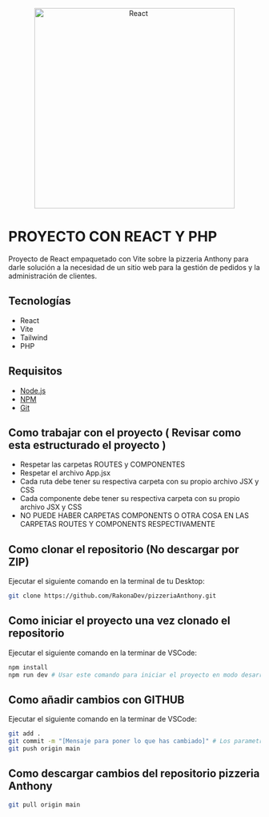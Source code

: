 <p align="center"><a href="https://es.react.dev/" target="_blank"><img src="https://img.hotimg.com/react-removebg-preview.png" width="400" alt="React"></a></p>

# PROYECTO CON REACT Y PHP

Proyecto de React empaquetado con Vite sobre la pizzeria Anthony para darle solución a la necesidad de un sitio web para la gestión de pedidos y la administración de clientes.

## Tecnologías

- React
- Vite
- Tailwind
- PHP

## Requisitos

- [Node.js](https://nodejs.org/en)
- [NPM](https://nodejs.org/en)
- [Git](https://git-scm.com/downloads/win)

## Como trabajar con el proyecto ( Revisar como esta estructurado el proyecto )

- Respetar las carpetas ROUTES y COMPONENTES
- Respetar el archivo App.jsx
- Cada ruta debe tener su respectiva carpeta con su propio archivo JSX y CSS
- Cada componente debe tener su respectiva carpeta con su propio archivo JSX y CSS
- NO PUEDE HABER CARPETAS COMPONENTS O OTRA COSA EN LAS CARPETAS ROUTES Y COMPONENTS RESPECTIVAMENTE

## Como clonar el repositorio (No descargar por ZIP)

Ejecutar el siguiente comando en la terminal de tu Desktop:
```bash
git clone https://github.com/RakonaDev/pizzeriaAnthony.git
```

## Como iniciar el proyecto una vez clonado el repositorio

Ejecutar el siguiente comando en la terminar de VSCode:
```bash
npm install
npm run dev # Usar este comando para iniciar el proyecto en modo desarrollo
```

## Como añadir cambios con GITHUB

Ejecutar el siguiente comando en la terminar de VSCode:
```bash
git add .
git commit -m "[Mensaje para poner lo que has cambiado]" # Los parametros -m es importante y el mensaje tambien
git push origin main
```

## Como descargar cambios del repositorio pizzeria Anthony

```bash
git pull origin main
```